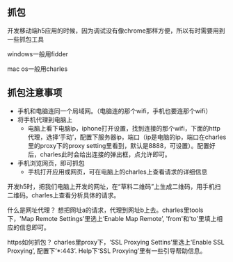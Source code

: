 ## 抓包

开发移动端h5应用的时候，因为调试没有像chrome那样方便，所以有时需要用到一些抓包工具

windows一般用fidder

mac os一般用charles

## 抓包注意事项

- 手机和电脑连同一个局域网。（电脑连的那个wifi，手机也要连那个wifi）
- 将手机代理到电脑上
  - 电脑上看下电脑ip，iphone打开设置，找到连接的那个wifi，下面的http代理，选择‘手动’，配置下服务器ip，端口（ip是电脑的ip，端口在charles里的proxy下的proxy setting里看到，默认是8888，可设置）。配置好后，charles此时会给出连接的弹出框，点允许即可。
- 手机浏览网页，即可抓包
  - 手机打开应用或网页，可在电脑上的charles上查看请求的详细信息


开发h5时，把我们电脑上开发的网址，在“草料二维码”上生成二维码，用手机扫二维码。charles上查看分析具体的请求。

什么是网址代理？
想把网址a的请求，代理到网址b上去。charles里tools下，'Map Remote Settings'里选上‘Enable Map Remote’, 'from'和'to'里填上相应的信息即可。

https如何抓包？
charles里proxy下，‘SSL Proxying Settins’里选上‘Enable SSL Proxying’, 配置下‘*:443’. Help下‘SSL Proxying’里有一些引导帮助信息。